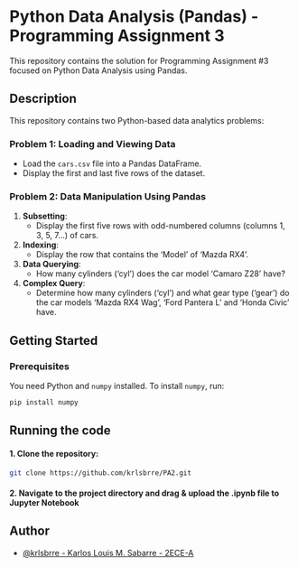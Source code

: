 # Python Data Analysis (Pandas) - Programming Assignment 3
This repository contains the solution for Programming Assignment #3 focused on Python Data Analysis using Pandas.

## Description
This repository contains two Python-based data analytics problems:

### Problem 1: Loading and Viewing Data
- Load the `cars.csv` file into a Pandas DataFrame.
- Display the first and last five rows of the dataset.
### Problem 2: Data Manipulation Using Pandas
1. **Subsetting**:  
   - Display the first five rows with odd-numbered columns (columns 1, 3, 5, 7…) of cars.
2. **Indexing**:
   - Display the row that contains the ‘Model’ of ‘Mazda RX4’.
3. **Data Querying**:
   - How many cylinders (‘cyl’) does the car model ‘Camaro Z28’ have?
4. **Complex Query**:
   - Determine how many cylinders (‘cyl’) and what gear type (‘gear’) do the car models ‘Mazda RX4 Wag’, ‘Ford Pantera L’ and ‘Honda Civic’ have.


## Getting Started

### Prerequisites
You need Python and `numpy` installed. To install `numpy`, run:

```bash
pip install numpy
```

## Running the code

#### 1. Clone the repository:
```bash
git clone https://github.com/krlsbrre/PA2.git
```
#### 2. Navigate to the project directory and drag & upload the .ipynb file to Jupyter Notebook


## Author

- [@krlsbrre - Karlos Louis M. Sabarre - 2ECE-A](https://www.github.com/krlsbrre)
